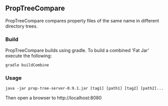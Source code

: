 ## PropTreeCompare

PropTreeCompare compares property files of the same name in different directory trees. 

### Build

PropTreeCompare builds using gradle.  To build a combined 'Fat Jar' execute the following:

`gradle buildCombine`

### Usage

`java -jar prop-tree-server-0.9.1.jar [tag1] [path1] [tag2] [path2]...`

Then open a browser to http://localhost:8080